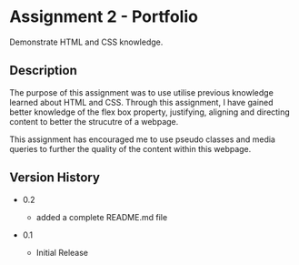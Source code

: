 # Assignment 2 - Portfolio

Demonstrate HTML and CSS knowledge.

## Description

The purpose of this assignment was to use utilise previous knowledge learned about HTML and CSS. Through this assignment, I have gained better knowledge of the flex box property, justifying, aligning and directing content to better the strucutre of a webpage.

This assignment has encouraged me to use pseudo classes and media queries to further the quality of the content within this webpage.

## Version History

* 0.2
    * added a complete README.md file

* 0.1
    * Initial Release
